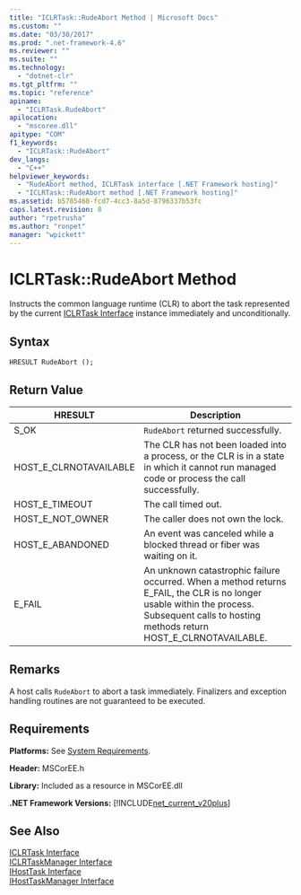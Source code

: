 ```yaml
---
title: "ICLRTask::RudeAbort Method | Microsoft Docs"
ms.custom: ""
ms.date: "03/30/2017"
ms.prod: ".net-framework-4.6"
ms.reviewer: ""
ms.suite: ""
ms.technology: 
  - "dotnet-clr"
ms.tgt_pltfrm: ""
ms.topic: "reference"
apiname: 
  - "ICLRTask.RudeAbort"
apilocation: 
  - "mscoree.dll"
apitype: "COM"
f1_keywords: 
  - "ICLRTask::RudeAbort"
dev_langs: 
  - "C++"
helpviewer_keywords: 
  - "RudeAbort method, ICLRTask interface [.NET Framework hosting]"
  - "ICLRTask::RudeAbort method [.NET Framework hosting]"
ms.assetid: b5785468-fcd7-4cc3-8a5d-8796337b53fc
caps.latest.revision: 8
author: "rpetrusha"
ms.author: "ronpet"
manager: "wpickett"
---
```

# ICLRTask::RudeAbort Method
Instructs the common language runtime (CLR) to abort the task represented by the current [ICLRTask Interface](../../../../docs/framework/unmanaged-api/hosting/iclrtask-interface.md) instance immediately and unconditionally.  
  
## Syntax  
  
```  
HRESULT RudeAbort ();   
```  
  
## Return Value  
  
|HRESULT|Description|  
|-------------|-----------------|  
|S_OK|`RudeAbort` returned successfully.|  
|HOST_E_CLRNOTAVAILABLE|The CLR has not been loaded into a process, or the CLR is in a state in which it cannot run managed code or process the call successfully.|  
|HOST_E_TIMEOUT|The call timed out.|  
|HOST_E_NOT_OWNER|The caller does not own the lock.|  
|HOST_E_ABANDONED|An event was canceled while a blocked thread or fiber was waiting on it.|  
|E_FAIL|An unknown catastrophic failure occurred. When a method returns E_FAIL, the CLR is no longer usable within the process. Subsequent calls to hosting methods return HOST_E_CLRNOTAVAILABLE.|  
  
## Remarks  
 A host calls `RudeAbort` to abort a task immediately. Finalizers and exception handling routines are not guaranteed to be executed.  
  
## Requirements  
 **Platforms:** See [System Requirements](../../../../docs/framework/getting-started/system-requirements.md).  
  
 **Header:** MSCorEE.h  
  
 **Library:** Included as a resource in MSCorEE.dll  
  
 **.NET Framework Versions:** [!INCLUDE[net_current_v20plus](../../../../includes/net-current-v20plus-md.md)]  
  
## See Also  
 [ICLRTask Interface](../../../../docs/framework/unmanaged-api/hosting/iclrtask-interface.md)   
 [ICLRTaskManager Interface](../../../../docs/framework/unmanaged-api/hosting/iclrtaskmanager-interface.md)   
 [IHostTask Interface](../../../../docs/framework/unmanaged-api/hosting/ihosttask-interface.md)   
 [IHostTaskManager Interface](../../../../docs/framework/unmanaged-api/hosting/ihosttaskmanager-interface.md)